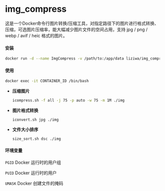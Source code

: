 # img_compress

这是一个Docker命令行图片转换/压缩工具，对指定路径下的图片进行格式转换、压缩，可选图片压缩率，能大幅减少图片文件的空间占用，支持 jpg / png / webp / avif / heic 格式的图片。

#### 安装

```bash
docker run -d --name ImgCompress -v /path/to:/app/data liziwa/img_compress
```

#### 使用

```bash
docker exec -it CONTAINER_ID /bin/bash
```

- **压缩图片**

  ```bash
  icompress.sh -f all -j 75 -p auto -w 75 -m 1M ./img
  ```

- **图片格式转换**

  ```
  iconvert.sh jpg ./img
  ```
  
- **文件大小排序**

  ```bash
  size_sort.sh dsc ./img
  ```

#### 环境变量

` PGID ` Docker 运行时的用户组

` PUID ` Docker 运行时的用户

` UMASK ` Docker 创建文件的掩码
